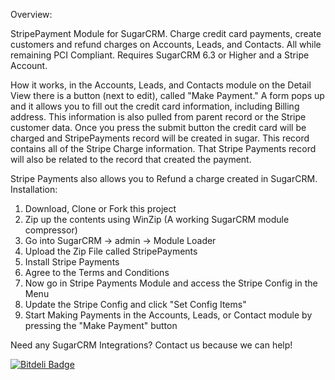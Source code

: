 Overview:

StripePayment Module for SugarCRM. Charge credit card payments, create customers and refund charges on Accounts, Leads, and Contacts. All while remaining PCI Compliant. Requires SugarCRM 6.3 or Higher and a Stripe Account. 

How it works, in the Accounts, Leads, and Contacts module on the Detail View there is a button (next to edit), called "Make Payment." A form pops up and it allows you to fill out the credit card information, including Billing address. This information is also pulled from parent record or the Stripe customer data. Once you press the submit button the credit card will be charged and StripePayments record will be created in sugar. This record contains all of the Stripe Charge information. That Stripe Payments record will also be related to the record that created the payment. 

Stripe Payments also allows you to Refund a charge created in SugarCRM. 
Installation:


1. Download, Clone or Fork this project
2. Zip up the contents using WinZip (A working SugarCRM module compressor)
2. Go into SugarCRM -> admin -> Module Loader
3. Upload the Zip File called StripePayments
4. Install Stripe Payments
5. Agree to the Terms and Conditions
6. Now go in Stripe Payments Module and access the Stripe Config in the Menu
7. Update the Stripe Config and click "Set Config Items"
8. Start Making Payments in the Accounts, Leads, or Contact module by pressing the "Make Payment" button


Need any SugarCRM Integrations? Contact us because we can help!


[![Bitdeli Badge](https://d2weczhvl823v0.cloudfront.net/superlativecode/stripe-sugarcrm/trend.png)](https://bitdeli.com/free "Bitdeli Badge")

